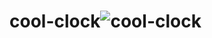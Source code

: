 # cool-clock![cool-clock](https://user-images.githubusercontent.com/67983129/161609148-fb53ac15-4cf3-42ce-9f9a-d727ac1e4df7.gif)
